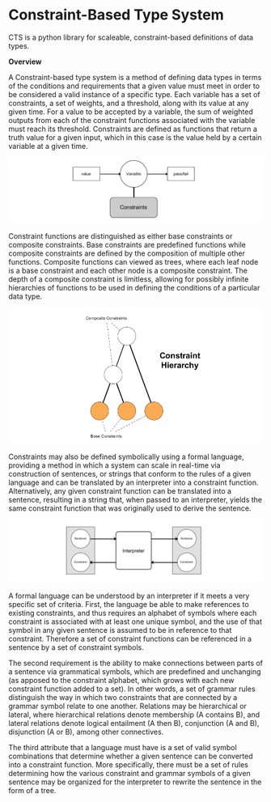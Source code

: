 # Constraint-Based Type System

CTS is a python library for scaleable, constraint-based definitions of data types.

__Overview__

A Constraint-based type system is a method of defining data types in terms of the conditions and requirements that a given value must meet in order to be considered a valid instance of a specific type. Each variable has a set of constraints, a set of weights, and a threshold, along with its value at any given time. For a value to be accepted by a variable, the sum of weighted outputs from each of the constraint functions associated with the variable must reach its threshold. Constraints are defined as functions that return a truth value for a given input, which in this case is the value held by a certain variable at a given time.

![Variable](https://github.com/CarsonScott/CTS/blob/master/img/constraint_variable.PNG)
	
Constraint functions are distinguished as either base constraints or composite constraints. Base constraints are predefined functions while composite constraints are defined by the composition of multiple other functions. Composite functions can viewed as trees, where each leaf node is a base constraint and each other node is a composite constraint. The depth of a composite constraint is limitless, allowing for possibly infinite hierarchies of functions to be used in defining the conditions of a particular data type.

![Constraints](https://github.com/CarsonScott/CTS/blob/master/img/constraint_hierarchy.PNG)

Constraints may also be defined symbolically using a formal language, providing a method in which a system can scale in real-time via construction of sentences, or strings that conform to the rules of a given language and can be translated by an interpreter into a constraint function. Alternatively, any given constraint function can be translated into a sentence, resulting in a string that, when passed to an interpreter, yields the same constraint function that was originally used to derive the sentence.

![Interpreter](https://github.com/CarsonScott/CTS/blob/master/img/Interpreter.PNG)

A formal language can be understood by an interpreter if it meets a very specific set of criteria. First, the language be able to make references to existing constraints, and thus requires an alphabet of symbols where each constraint is associated with at least one unique symbol, and the use of that symbol in any given sentence is assumed to be in reference to that constraint. Therefore a set of constraint functions can be referenced in a sentence by a set of constraint symbols.
	
The second requirement is the ability to make connections between parts of a sentence via grammatical symbols, which are predefined and unchanging (as apposed to the constraint alphabet, which grows with each new constraint function added to a set). In other words, a set of grammar rules distinguish the way in which two constraints that are connected by a grammar symbol relate to one another. Relations may be hierarchical or lateral, where hierarchical relations denote membership (A contains B), and lateral relations denote logical entailment (A then B), conjunction (A and B), disjunction (A or B), among other connectives.

The third attribute that a language must have is a set of valid symbol combinations that determine whether a given sentence can be converted into a constraint function. More specifically, there must be a set of rules determining how the various constraint and grammar symbols of a given sentence may be organized for the interpreter to rewrite the sentence in the form of a tree. 